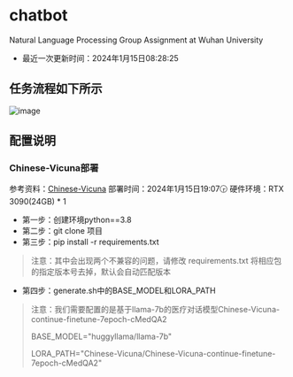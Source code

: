 # chatbot
Natural Language Processing Group Assignment at Wuhan University

- 最近一次更新时间：2024年1月15日08:28:25

## 任务流程如下所示

![image](https://github.com/Summu77/chatbot/assets/115442864/ef125f8f-a108-4087-a01a-8884cf4066b4)

## 配置说明

### Chinese-Vicuna部署

参考资料：[Chinese-Vicuna](https://github.com/Facico/Chinese-Vicuna/blob/master/docs/readme-zh.md)
部署时间：2024年1月15日19:07🕞
硬件环境：RTX 3090(24GB) * 1

- 第一步：创建环境python==3.8
- 第二步：git clone 项目
- 第三步：pip install -r requirements.txt
> 注意：其中会出现两个不兼容的问题，请修改 requirements.txt 将相应包的指定版本号去掉，默认会自动匹配版本
- 第四步：generate.sh中的BASE_MODEL和LORA_PATH
> 注意：我们需要配置的是基于llama-7b的医疗对话模型Chinese-Vicuna-continue-finetune-7epoch-cMedQA2
>
> BASE_MODEL="huggyllama/llama-7b"
>
> LORA_PATH="Chinese-Vicuna/Chinese-Vicuna-continue-finetune-7epoch-cMedQA2"
